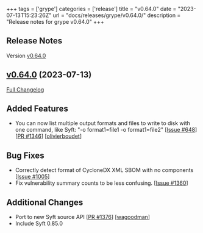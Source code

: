 +++
tags = ['grype']
categories = ['release']
title = "v0.64.0"
date = "2023-07-13T15:23:26Z"
url = "docs/releases/grype/v0.64.0/"
description = "Release notes for grype v0.64.0"
+++

## Release Notes

Version [v0.64.0](https://github.com/anchore/grype/releases/tag/v0.64.0)

## [v0.64.0](https://github.com/anchore/grype/tree/v0.64.0) (2023-07-13)

[Full Changelog](https://github.com/anchore/grype/compare/v0.63.1...v0.64.0)

## Added Features

- You can now list multiple output formats and files to write to disk with one command, like Syft: "-o format1=file1 -o format1=file2" [[Issue #648](https://github.com/anchore/grype/issues/648)] [[PR #1346](https://github.com/anchore/grype/pull/1346)] [[olivierboudet](https://github.com/olivierboudet)]

## Bug Fixes

- Correctly detect format of CycloneDX XML SBOM with no components [[Issue #1005](https://github.com/anchore/grype/issues/1005)]
- Fix vulnerability summary counts to be less confusing. [[Issue #1360](https://github.com/anchore/grype/issues/1360)]

## Additional Changes

- Port to new Syft source API [[PR #1376](https://github.com/anchore/grype/pull/1376)] [[wagoodman](https://github.com/wagoodman)]
- Include Syft 0.85.0
